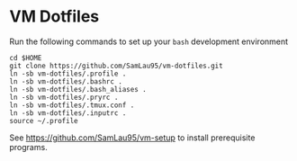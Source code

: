 # VM Dotfiles
Run the following commands to set up your `bash` development environment

    cd $HOME
    git clone https://github.com/SamLau95/vm-dotfiles.git
    ln -sb vm-dotfiles/.profile .
    ln -sb vm-dotfiles/.bashrc .
    ln -sb vm-dotfiles/.bash_aliases .
    ln -sb vm-dotfiles/.pryrc .
    ln -sb vm-dotfiles/.tmux.conf .
    ln -sb vm-dotfiles/.inputrc .
    source ~/.profile

See https://github.com/SamLau95/vm-setup to install prerequisite programs.
